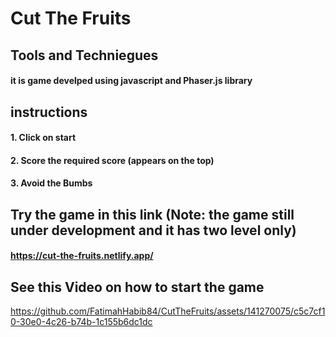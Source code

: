 # Cut The Fruits

## Tools and Techniegues
#### it is game develped using javascript and Phaser.js library

## instructions
#### 1. Click on start
#### 2. Score the required score (appears on the top)
#### 3. Avoid the Bumbs

## Try the game in this link (Note: the game still under development and it has two level only)
#### https://cut-the-fruits.netlify.app/

## See this Video on how to start the game
https://github.com/FatimahHabib84/CutTheFruits/assets/141270075/c5c7cf10-30e0-4c26-b74b-1c155b6dc1dc


